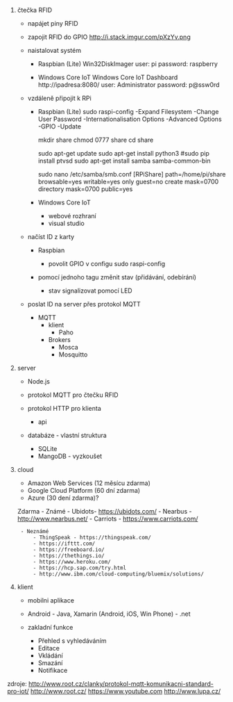 1. čtečka RFID
	- napájet piny RFID
	- zapojit RFID do GPIO
		http://i.stack.imgur.com/pXzYv.png

	- naistalovat systém 
		- Raspbian (Lite)
			Win32DiskImager
			user: pi
			password: raspberry

		- Windows Core IoT
			Windows Core IoT Dashboard
			http://ipadresa:8080/
			user: Administrator
			password: p@ssw0rd


	- vzdáleně připojit k RPi
		- Raspbian (Lite)
			sudo raspi-config
				-Expand Filesystem
				-Change User Password
				-Internationalisation Options
				-Advanced Options
					-GPIO
					-Update


			mkdir share
			chmod 0777 share
			cd share

			sudo apt-get update
			sudo apt-get install python3
			#sudo pip install ptvsd
			sudo apt-get install samba samba-common-bin

			sudo nano /etc/samba/smb.conf
				[RPiShare]
				path=/home/pi/share
				browsable=yes
				writable=yes
				only guest=no
				create mask=0700
				directory mask=0700
				public=yes


			<!--
				 [RPiShare]
				 comment = Raspberry Pi Share
				 path = /home/pi/share
				 valid users = @users
				 create mask=0700
				 directory mask=0700
				 browsable=Yes
				 writable=Yes
				 only guest=no		 
				 public=no
				 read only = no 

				
				sudo smbpasswd -a pi
				sudo /etc/init.d/samba restart
			-->

		- Windows Core IoT
			- webové rozhraní
			- visual studio

	- načíst ID z karty
		- Raspbian
			- povolit GPIO v configu
				sudo raspi-config

		- pomocí jednoho tagu změnit stav (přidávání, odebírání)
			- stav signalizovat pomocí LED

	- poslat ID na server přes protokol MQTT
		- MQTT
			- klient
				- Paho
			- Brokers
				- Mosca
				- Mosquitto

2. server
	- Node.js
	- protokol MQTT pro čtečku RFID
	- protokol HTTP pro klienta 
		- api

	- databáze - vlastní struktura
		- SQLite
		- MangoDB - vyzkoušet

3. cloud
	- Amazon Web Services (12 měsícu zdarma)
	- Google Cloud Platform (60 dní zdarma)
	- Azure (30 dení zdarma)?
		

	Zdarma
		- Známé
			- Ubidots- https://ubidots.com/
			- Nearbus - http://www.nearbus.net/
			- Carriots - https://www.carriots.com/	

		- Neznámé
			- ThingSpeak - https://thingspeak.com/
			- https://ifttt.com/
			- https://freeboard.io/
			- https://thethings.io/
			- https://www.heroku.com/
			- https://hcp.sap.com/try.html
			- http://www.ibm.com/cloud-computing/bluemix/solutions/

4. klient
	- mobilni aplikace
	- Android - Java, Xamarin (Android, iOS, Win Phone) - .net
	
	- zakladní funkce
		- Přehled s vyhledáváním
		- Editace
		- Vkládání
		- Smazání
		- Notifikace
		


zdroje:
	http://www.root.cz/clanky/protokol-mqtt-komunikacni-standard-pro-iot/
	http://www.root.cz/
	https://www.youtube.com
	http://www.lupa.cz/
